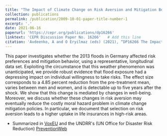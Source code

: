 ```yaml
---
title: "The Impact of Climate Change on Risk Aversion and Mitigation Behavior: Evidence from Germany"
collection: publications
permalink: /publication/2009-10-01-paper-title-number-1
excerpt: '.'
date: 2021-06-16
paperurl: 'https://cepr.org/publications/dp16266'
linktext: 'CEPR Discussion Paper No. 16266'   # Add this line
citation: 'Avdeenko, A and O Eryilmaz (eds) (2021), “DP16266 The Impact of Climate Change on Risk Aversion and Mitigation Behavior: Evidence from Germany”, CEPR Press Discussion Paper No. 16266. https://cepr.org/publications/dp16266'
---
```

This paper investigates whether the 2013 floods in Germany affected risk preferences and mitigation behavior, using a representative, longitudinal data set. Exploiting the circumstance that this weather phenomenon was unanticipated, we provide robust evidence that flood exposure had a depressing impact on individual willingness to take risks. The effect size corresponds to a 4.85 percent reduction from the pre-treatment mean, varies between men and women, and is detectable up to five years after the shock. We show that this change is mediated by changes in well-being. Moreover, we discuss whether these changes in risk aversion may eventually reduce the costly moral hazard problem in climate change mitigation policies. In particular, we document that selection on risk aversion leads to a higher uptake in life insurances in high-risk areas. 

- Summarized in [VoxEU](https://cepr.org/voxeu/columns/extreme-floods-change-mens-risk-preferences-and-it-could-matter-financing-climate) and the UNDRR's (UN Office for Disaster Risk Reduction) [PreventionWeb]([https://www.undrr.org/?_gl=1*vdj0q8*_ga*MTk4ODIwMzU3Ny4xNjg1NDQxMDc1*_ga_T3RWEE6Z0J*MTY4ODQwMTc3OS40LjAuMTY4ODQwMTc4My4wLjAuMA..](https://www.preventionweb.net/news/extreme-floods-change-mens-risk-preferences-and-it-could-matter-financing-climate-adaptation)https://www.preventionweb.net/news/extreme-floods-change-mens-risk-preferences-and-it-could-matter-financing-climate-adaptation)
